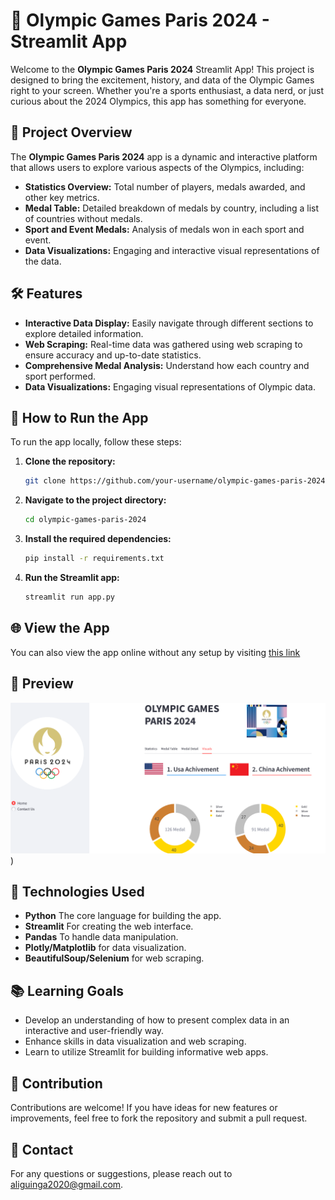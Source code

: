 # 🏅 Olympic Games Paris 2024 - Streamlit App

Welcome to the **Olympic Games Paris 2024** Streamlit App! This project is designed to bring the excitement, history, and data of the Olympic Games right to your screen. Whether you're a sports enthusiast, a data nerd, or just curious about the 2024 Olympics, this app has something for everyone.

## 🎯 Project Overview

The **Olympic Games Paris 2024** app is a dynamic and interactive platform that allows users to explore various aspects of the Olympics, including:

- **Statistics Overview:** Total number of players, medals awarded, and other key metrics.
- **Medal Table:** Detailed breakdown of medals by country, including a list of countries without medals.
- **Sport and Event Medals:** Analysis of medals won in each sport and event.
- **Data Visualizations:** Engaging and interactive visual representations of the data.

## 🛠️ Features

- **Interactive Data Display:** Easily navigate through different sections to explore detailed information.
- **Web Scraping:** Real-time data was gathered using web scraping to ensure accuracy and up-to-date statistics.
- **Comprehensive Medal Analysis:** Understand how each country and sport performed.
- **Data Visualizations:** Engaging visual representations of Olympic data.

## 🚀 How to Run the App

To run the app locally, follow these steps:

1. **Clone the repository:**
   ```bash
   git clone https://github.com/your-username/olympic-games-paris-2024.git
   ```
2. **Navigate to the project directory:**
   ```bash
   cd olympic-games-paris-2024
   ```
3. **Install the required dependencies:**
   ```bash
   pip install -r requirements.txt
   ```
4. **Run the Streamlit app:**
   ```bash
   streamlit run app.py
   ```

## 🌐 View the App

You can also view the app online without any setup by visiting [this link](https://olympic-games-paris-2024-yu8ehpjkjwhvx74m6rcwsz.streamlit.app/)

## 🌟 Preview

![App Screenshot](https://github.com/Guinga6/Olympic-Games-Paris-2024/blob/main/style/Screenshot%202024-08-26%20045955.png))

## 🧠 Technologies Used

- **Python** The core language for building the app.
- **Streamlit** For creating the web interface.
- **Pandas** To handle data manipulation.
- **Plotly/Matplotlib** for data visualization.
- **BeautifulSoup/Selenium** for web scraping.

## 📚 Learning Goals

- Develop an understanding of how to present complex data in an interactive and user-friendly way.
- Enhance skills in data visualization and web scraping.
- Learn to utilize Streamlit for building informative web apps.

## 🙌 Contribution

Contributions are welcome! If you have ideas for new features or improvements, feel free to fork the repository and submit a pull request.

## 📧 Contact

For any questions or suggestions, please reach out to [aliguinga2020@gmail.com](aliguinga2020@gmail.com).
